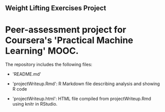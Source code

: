 Weight Lifting Exercises Project
---------------------------------------
Peer-assessment project for Coursera's 'Practical Machine Learning' MOOC.
==================================================================

The repository includes the following files:

- 'README.md'

- 'projectWriteup.Rmd': R Markdown file describing analysis and showing R code

- 'projectWriteup.html': HTML file compiled from projectWriteup.Rmd using knitr in RStudio.


